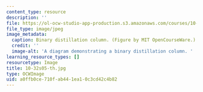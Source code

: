 ```yaml
---
content_type: resource
description: ''
file: https://ol-ocw-studio-app-production.s3.amazonaws.com/courses/10-32-separation-processes-spring-2005/a0ffb0ce710fab441ea10c3cd42c4b82_10-32s05-th.jpg
file_type: image/jpeg
image_metadata:
  caption: Binary distillation column. (Figure by MIT OpenCourseWare.)
  credit: ''
  image-alt: 'A diagram demonstrating a binary distillation column. '
learning_resource_types: []
resourcetype: Image
title: 10-32s05-th.jpg
type: OCWImage
uid: a0ffb0ce-710f-ab44-1ea1-0c3cd42c4b82
---
```


